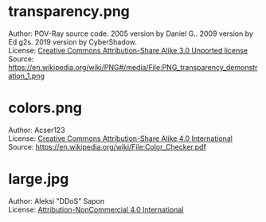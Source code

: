 # transparency.png

Author: POV-Ray source code. 2005 version by Daniel G.. 2009 version by Ed g2s. 2019 version by CyberShadow.<br/>
License: [Creative Commons Attribution-Share Alike 3.0 Unported license](https://creativecommons.org/licenses/by-sa/3.0/deed.en)<br/>
Source: https://en.wikipedia.org/wiki/PNG#/media/File:PNG_transparency_demonstration_1.png<br/>

# colors.png

Author: Acser123<br/>
License: [Creative Commons Attribution-Share Alike 4.0 International](https://creativecommons.org/licenses/by-sa/4.0/deed.en)<br/>
Source: https://en.wikipedia.org/wiki/File:Color_Checker.pdf<br/>

# large.jpg

Author: Aleksi "DDoS" Sapon<br/>
License: [Attribution-NonCommercial 4.0 International](https://creativecommons.org/licenses/by-nc/4.0/deed.en)<br/>
